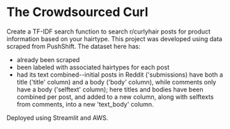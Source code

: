 # The Crowdsourced Curl
 Create a TF-IDF search function to search r/curlyhair posts for product information based on your hairtype. This project was developed using data scraped from PushShift. The dataset here has:
 - already been scraped
 - been labeled with associated hairtypes for each post
 - had its text combined--initial posts in Reddit ('submissions) have both a title ('title' column) and a body ('body' column), while comments only have a body ('selftext' column); here titles and bodies have been combined per post, and added to a new column, along with selftexts from comments, into a new 'text_body' column.
 
 Deployed using Streamlit and AWS. 
